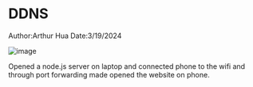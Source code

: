 # DDNS
Author:Arthur Hua
Date:3/19/2024

![image](https://github.com/BU-EC444/Hua-Arthur/assets/47343227/dea48e9a-156f-43b3-8aab-166f387bc8f2)

Opened a node.js server on laptop and connected phone to the wifi and through port forwarding made opened the website on phone.
